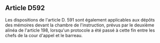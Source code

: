 Article D592
----
Les dispositions de l'article D. 591 sont également applicables aux dépôts des
mémoires devant la chambre de l'instruction, prévus par le deuxième alinéa de
l'article 198, lorsqu'un protocole a été passé à cette fin entre les chefs de la
cour d'appel et le barreau.
